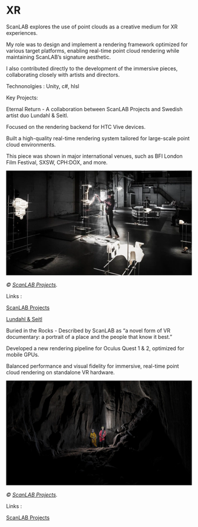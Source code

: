 # XR

ScanLAB explores the use of point clouds as a creative medium for XR experiences.

My role was to design and implement a rendering framework optimized for various target platforms, enabling real-time point cloud rendering while maintaining ScanLAB’s signature aesthetic.

I also contributed directly to the development of the immersive pieces, collaborating closely with artists and directors.

Technonolgies : Unity, c#, hlsl

Key Projects:

Eternal Return - A collaboration between ScanLAB Projects and Swedish artist duo Lundahl & Seitl.

Focused on the rendering backend for HTC Vive devices.

Built a high-quality real-time rendering system tailored for large-scale point cloud environments.

This piece was shown in major international venues, such as BFI London Film Festival, SXSW, CPH:DOX, and more.


![image](../Images/ScanLAB/XR/EtRet/eternal-return-04.muelmYa6_ZmzwJf.webp)

*© [ScanLAB Projects](https://scanlabprojects.co.uk/).*

Links : 

[ScanLAB Projects](https://scanlabprojects.co.uk/projects/eternal-return/)

[Lundahl & Seitl](https://lundahl-seitl.minerva2.vscmedia.com/work/eternal-return)


Buried in the Rocks - Described by ScanLAB as “a novel form of VR documentary: a portrait of a place and the people that know it best.”

Developed a new rendering pipeline for Oculus Quest 1 & 2, optimized for mobile GPUs.

Balanced performance and visual fidelity for immersive, real-time point cloud rendering on standalone VR hardware.


![image](../Images/ScanLAB/XR/BuriedInTheRocks/XRMust_IDFA_BuriedRock.jpg)

*© [ScanLAB Projects](https://scanlabprojects.co.uk/).*

Links : 

[ScanLAB Projects](https://scanlabprojects.co.uk/projects/buried-in-the-rock/)

